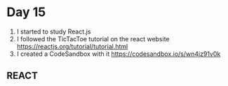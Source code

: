 # Day 15

1) I started to study React.js
2) I followed the TicTacToe tutorial on the react website https://reactjs.org/tutorial/tutorial.html 
3) I created a CodeSandbox with it https://codesandbox.io/s/wn4jz91v0k

## REACT
